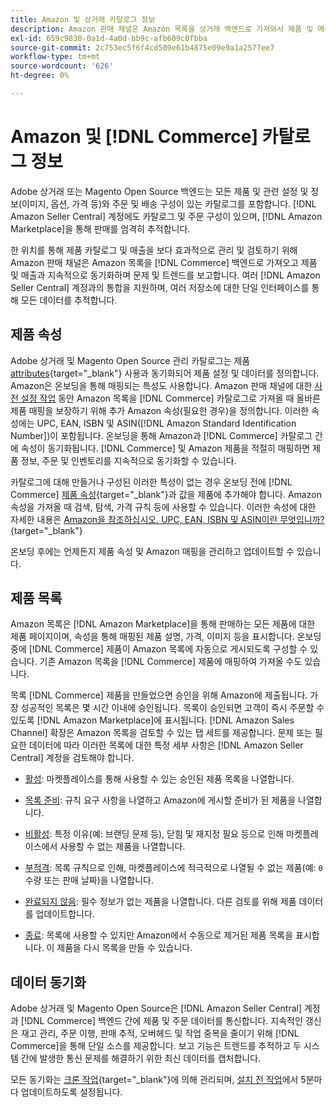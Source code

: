```yaml
---
title: Amazon 및 상거래 카탈로그 정보
description: Amazon 판매 채널은 Amazon 목록을 상거래 백엔드로 가져와서 제품 및 매출과 계속 동기화합니다.
exl-id: 659c9830-0a1d-4a0d-bb9c-afb609c0fbba
source-git-commit: 2c753ec5f6f4cd509e61b4875e09e9a1a2577ee7
workflow-type: tm+mt
source-wordcount: '626'
ht-degree: 0%

---
```


# Amazon 및 [!DNL Commerce] 카탈로그 정보

Adobe 상거래 또는 Magento Open Source 백엔드는 모든 제품 및 관련 설정 및 정보(이미지, 옵션, 가격 등)와 주문 및 배송 구성이 있는 카탈로그를 포함합니다. [!DNL Amazon Seller Central] 계정에도 카탈로그 및 주문 구성이 있으며, [!DNL Amazon Marketplace]을 통해 판매를 엄격히 추적합니다.

한 위치를 통해 제품 카탈로그 및 매출을 보다 효과적으로 관리 및 검토하기 위해 Amazon 판매 채널은 Amazon 목록을 [!DNL Commerce] 백엔드로 가져오고 제품 및 매출과 지속적으로 동기화하며 문제 및 트렌드를 보고합니다. 여러 [!DNL Amazon Seller Central] 계정과의 통합을 지원하며, 여러 저장소에 대한 단일 인터페이스를 통해 모든 데이터를 추적합니다.

## 제품 속성

Adobe 상거래 및 Magento Open Source 관리 카탈로그는 제품 [attributes](https://docs.magento.com/user-guide/catalog/product-attributes.html){target=&quot;_blank&quot;} 사용과 동기화되어 제품 설정 및 데이터를 정의합니다. Amazon은 온보딩을 통해 매핑되는 특성도 사용합니다. Amazon 판매 채널에 대한 [사전 설정 작업](./amazon-pre-setup-tasks.md) 동안 Amazon 목록을 [!DNL Commerce] 카탈로그로 가져올 때 올바른 제품 매핑을 보장하기 위해 추가 Amazon 속성(필요한 경우)을 정의합니다. 이러한 속성에는 UPC, EAN, ISBN 및 ASIN([!DNL Amazon Standard Identification Number])이 포함됩니다. 온보딩을 통해 Amazon과 [!DNL Commerce] 카탈로그 간에 속성이 동기화됩니다. [!DNL Commerce] 및 Amazon 제품을 적절히 매핑하면 제품 정보, 주문 및 인벤토리를 지속적으로 동기화할 수 있습니다.

카탈로그에 대해 만들거나 구성된 이러한 특성이 없는 경우 온보딩 전에 [!DNL Commerce] [제품 속성](https://docs.magento.com/user-guide/catalog/product-attributes.html){target=&quot;_blank&quot;}과 값을 제품에 추가해야 합니다. Amazon 속성을 가져올 때 검색, 탐색, 가격 규칙 등에 사용할 수 있습니다. 이러한 속성에 대한 자세한 내용은 [Amazon을 참조하십시오. UPC, EAN, ISBN 및 ASIN이란 무엇입니까?](https://www.amazon.com/gp/seller/asin-upc-isbn-info.html){target=&quot;_blank&quot;}

온보딩 후에는 언제든지 제품 속성 및 Amazon 매핑을 관리하고 업데이트할 수 있습니다.

## 제품 목록

Amazon 목록은 [!DNL Amazon Marketplace]을 통해 판매하는 모든 제품에 대한 제품 페이지이며, 속성을 통해 매핑된 제품 설명, 가격, 이미지 등을 표시합니다. 온보딩 중에 [!DNL Commerce] 제품이 Amazon 목록에 자동으로 게시되도록 구성할 수 있습니다. 기존 Amazon 목록을 [!DNL Commerce] 제품에 매핑하여 가져올 수도 있습니다.

목록 [!DNL Commerce] 제품을 만들었으면 승인을 위해 Amazon에 제출됩니다. 가장 성공적인 목록은 몇 시간 이내에 승인됩니다. 목록이 승인되면 고객이 즉시 주문할 수 있도록 [!DNL Amazon Marketplace]에 표시됩니다. [!DNL Amazon Sales Channel] 확장은 Amazon 목록을 검토할 수 있는 탭 세트를 제공합니다. 문제 또는 필요한 데이터에 따라 이러한 목록에 대한 특정 세부 사항은 [!DNL Amazon Seller Central] 계정을 검토해야 합니다.

- [활성](./active-listings.md): 마켓플레이스를 통해 사용할 수 있는 승인된 제품 목록을 나열합니다.

- [목록 준비](./ready-to-list.md): 규칙 요구 사항을 나열하고 Amazon에 게시할 준비가 된 제품을 나열합니다.

- [비활성](./inactive-listings.md): 특정 이유(예: 브랜딩 문제 등), 닫힘 및 재지정 필요 등으로 인해 마켓플레이스에서 사용할 수 없는 제품을 나열합니다.

- [부적격](./ineligible-listings.md): 목록 규칙으로 인해, 마켓플레이스에 적극적으로 나열될 수 없는 제품(예:  `0` 수량 또는 판매 날짜)을 나열합니다.

- [완료되지 않음](./incomplete-listings.md): 필수 정보가 없는 제품을 나열합니다. 다른 검토를 위해 제품 데이터를 업데이트합니다.

- [종료](./ended-listings.md): 목록에 사용할 수 있지만 Amazon에서 수동으로 제거된 제품 목록을 표시합니다. 이 제품을 다시 목록을 만들 수 있습니다.

## 데이터 동기화

Adobe 상거래 및 Magento Open Source은 [!DNL Amazon Seller Central] 계정과 [!DNL Commerce] 백엔드 간에 제품 및 주문 데이터를 통신합니다. 지속적인 갱신은 재고 관리, 주문 이행, 판매 추적, 오버헤드 및 작업 중복을 줄이기 위해 [!DNL Commerce]을 통해 단일 소스를 제공합니다. 보고 기능은 트렌드를 추적하고 두 시스템 간에 발생한 통신 문제를 해결하기 위한 최신 데이터를 캡처합니다.

모든 동기화는 [크론 작업](https://docs.magento.com/user-guide/system/cron.html){target=&quot;_blank&quot;}에 의해 관리되며, [설치 전 작업](./amazon-pre-setup-tasks.md)에서 5분마다 업데이트하도록 설정됩니다.
